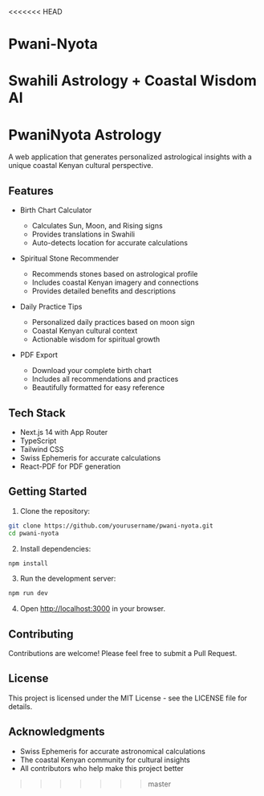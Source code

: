 <<<<<<< HEAD
# Pwani-Nyota
Swahili Astrology + Coastal Wisdom AI
=======
# PwaniNyota Astrology

A web application that generates personalized astrological insights with a unique coastal Kenyan cultural perspective.

## Features

- Birth Chart Calculator
  - Calculates Sun, Moon, and Rising signs
  - Provides translations in Swahili
  - Auto-detects location for accurate calculations

- Spiritual Stone Recommender
  - Recommends stones based on astrological profile
  - Includes coastal Kenyan imagery and connections
  - Provides detailed benefits and descriptions

- Daily Practice Tips
  - Personalized daily practices based on moon sign
  - Coastal Kenyan cultural context
  - Actionable wisdom for spiritual growth

- PDF Export
  - Download your complete birth chart
  - Includes all recommendations and practices
  - Beautifully formatted for easy reference

## Tech Stack

- Next.js 14 with App Router
- TypeScript
- Tailwind CSS
- Swiss Ephemeris for accurate calculations
- React-PDF for PDF generation

## Getting Started

1. Clone the repository:
```bash
git clone https://github.com/yourusername/pwani-nyota.git
cd pwani-nyota
```

2. Install dependencies:
```bash
npm install
```

3. Run the development server:
```bash
npm run dev
```

4. Open [http://localhost:3000](http://localhost:3000) in your browser.

## Contributing

Contributions are welcome! Please feel free to submit a Pull Request.

## License

This project is licensed under the MIT License - see the LICENSE file for details.

## Acknowledgments

- Swiss Ephemeris for accurate astronomical calculations
- The coastal Kenyan community for cultural insights
- All contributors who help make this project better
>>>>>>> master
